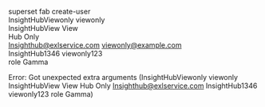 superset fab create-user \
   InsightHubViewonly viewonly \
   InsightHubView View \
   Hub Only \
   Insighthub@exlservice.com viewonly@example.com \
   InsightHub1346 viewonly123 \
   role Gamma


Error: Got unexpected extra arguments (InsightHubViewonly viewonly InsightHubView View Hub Only Insighthub@exlservice.com InsightHub1346 viewonly123 role Gamma)
